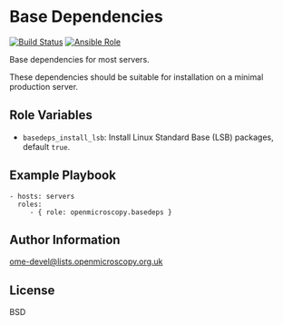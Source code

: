 Base Dependencies
=================

[![Build Status](https://travis-ci.org/openmicroscopy/ansible-role-basedeps.svg)](https://travis-ci.org/openmicroscopy/ansible-role-basedeps)
[![Ansible Role](https://img.shields.io/ansible/role/14288.svg)](https://galaxy.ansible.com/openmicroscopy/basedeps/)

Base dependencies for most servers.

These dependencies should be suitable for installation on a minimal production server.


Role Variables
--------------

- `basedeps_install_lsb`: Install Linux Standard Base (LSB) packages, default `true`.


Example Playbook
----------------

    - hosts: servers
      roles:
         - { role: openmicroscopy.basedeps }


Author Information
------------------

ome-devel@lists.openmicroscopy.org.uk


License
-------

BSD
